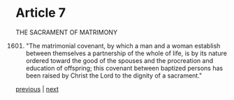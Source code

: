 # Article 7

THE SACRAMENT OF MATRIMONY

1601. "The matrimonial covenant, by which a man and a woman establish between themselves a partnership of the whole of life, is by its nature ordered toward the good of the spouses and the procreation and education of offspring; this covenant between baptized persons has been raised by Christ the Lord to the dignity of a sacrament."

[previous](https://github.com/Tenari/non-fiction/blob/master/catechism/__P4Z.md) | [next](https://github.com/Tenari/non-fiction/blob/master/catechism/__P51.md)